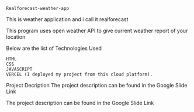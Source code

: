     Realforecast-weather-app

This is weather application and i call it realforecast

This program uses open weather API to give current weather report of your location

Below are the list of Technologies Used

    HTML
    CSS
    JAVASCRIPT
    VERCEL (I deployed my project from this cloud platform).

Project Decription
The project description can be found in the Google Slide Link

The project description can be found in the Google Slide Link
